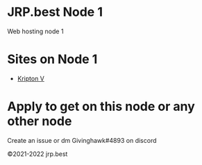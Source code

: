 <link rel="shortcut-icon" src="https://givinghawk.xyz/uploaded/jrp-best-favicon-transparent.png">
<h1>JRP.best Node 1</h1>
Web hosting node 1
<h1>Sites on Node 1</h1>
<ul>
 <li><a href="/kv.html">Kripton V</a></li>
</ul>
<h1>Apply to get on this node or any other node</h1>
Create an issue or dm Givinghawk#4893 on discord

©2021-2022 jrp.best
